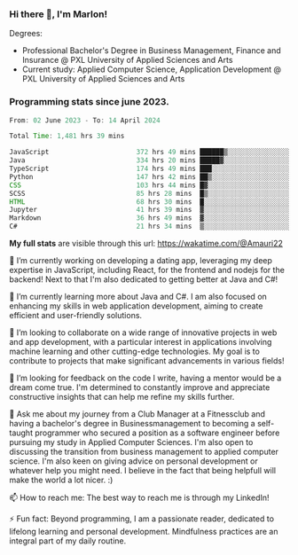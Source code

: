 
### Hi there 👋, I'm Marlon!

Degrees: 
- Professional Bachelor's Degree in Business Management, Finance and Insurance @ PXL University of Applied Sciences and Arts
- Current study: Applied Computer Science, Application Development @ PXL University of Applied Sciences and Arts

### Programming stats since june 2023.
<!--START_SECTION:waka-->

```java
From: 02 June 2023 - To: 14 April 2024

Total Time: 1,481 hrs 39 mins

JavaScript                      372 hrs 49 mins ██████▒░░░░░░░░░░░░░░░░░░   25.10 %
Java                            334 hrs 20 mins █████▓░░░░░░░░░░░░░░░░░░░   22.51 %
TypeScript                      174 hrs 49 mins ███░░░░░░░░░░░░░░░░░░░░░░   11.77 %
Python                          147 hrs 42 mins ██▒░░░░░░░░░░░░░░░░░░░░░░   09.94 %
CSS                             103 hrs 44 mins █▓░░░░░░░░░░░░░░░░░░░░░░░   06.98 %
SCSS                            85 hrs 28 mins  █▒░░░░░░░░░░░░░░░░░░░░░░░   05.75 %
HTML                            68 hrs 30 mins  █░░░░░░░░░░░░░░░░░░░░░░░░   04.61 %
Jupyter                         41 hrs 39 mins  ▓░░░░░░░░░░░░░░░░░░░░░░░░   02.80 %
Markdown                        36 hrs 49 mins  ▓░░░░░░░░░░░░░░░░░░░░░░░░   02.48 %
C#                              21 hrs 34 mins  ▒░░░░░░░░░░░░░░░░░░░░░░░░   01.45 %
```

<!--END_SECTION:waka-->
**My full stats** are visible through this url: https://wakatime.com/@Amauri22



🔭 I’m currently working on developing a dating app, leveraging my deep expertise in JavaScript, including React, for the frontend and nodejs for the backend! Next to that I'm also dedicated to getting better at Java and C#!

🌱 I’m currently learning more about Java and C#. I am also focused on enhancing my skills in web application development, aiming to create efficient and user-friendly solutions.

👯 I’m looking to collaborate on a wide range of innovative projects in web and app development, with a particular interest in applications involving machine learning and other cutting-edge technologies. My goal is to contribute to projects that make significant advancements in various fields!

🤔 I’m looking for feedback on the code I write, having a mentor would be a dream come true. I'm determined to constantly improve and appreciate constructive insights that can help me refine my skills further.

💬 Ask me about my journey from a Club Manager at a Fitnessclub and having a bachelor's degree in Businessmanagement to becoming a self-taught programmer who secured a position as a software engineer before pursuing my study in Applied Computer Sciences. I'm also open to discussing the transition from business management to applied computer science. I'm also keen on giving advice on personal development or whatever help you might need. I believe in the fact that being helpfull will make the world a lot nicer. :)

📫 How to reach me: The best way to reach me is through my LinkedIn!

⚡ Fun fact: Beyond programming, I am a passionate reader, dedicated to lifelong learning and personal development. Mindfulness practices are an integral part of my daily routine.


